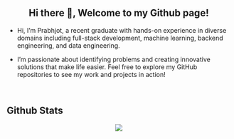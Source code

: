 ## <div align="center">Hi there 👋, Welcome to my Github page!</div>  
  

- Hi, I’m Prabhjot, a recent graduate with hands-on experience in diverse domains including full-stack development, machine learning, backend engineering, and data engineering.  
  

- I’m passionate about identifying problems and creating innovative solutions that make life easier. Feel free to explore my GitHub repositories to see my work and projects in action!  
  

<br/>  


## Github Stats  
<div align="center"><img src="https://github-readme-stats.vercel.app/api?username=prabhjot2001&show_icons=true&count_private=true&hide_border=true" align="center" /></div>  
